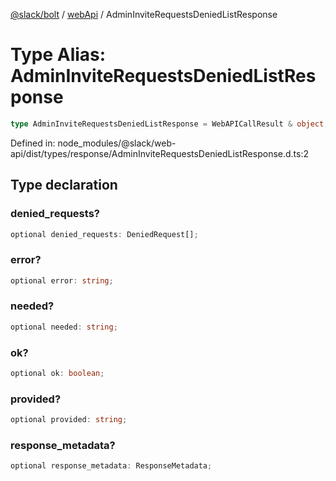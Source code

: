 [@slack/bolt](../../../../index.md) / [webApi](../index.md) / AdminInviteRequestsDeniedListResponse

# Type Alias: AdminInviteRequestsDeniedListResponse

```ts
type AdminInviteRequestsDeniedListResponse = WebAPICallResult & object;
```

Defined in: node\_modules/@slack/web-api/dist/types/response/AdminInviteRequestsDeniedListResponse.d.ts:2

## Type declaration

### denied\_requests?

```ts
optional denied_requests: DeniedRequest[];
```

### error?

```ts
optional error: string;
```

### needed?

```ts
optional needed: string;
```

### ok?

```ts
optional ok: boolean;
```

### provided?

```ts
optional provided: string;
```

### response\_metadata?

```ts
optional response_metadata: ResponseMetadata;
```
